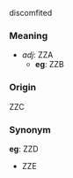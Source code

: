discomfited
### Meaning
+ _adj_: ZZA
	+ __eg__: ZZB

### Origin

ZZC

### Synonym

__eg__: ZZD

+ ZZE


